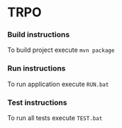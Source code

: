 # TRPO
### Build instructions

To build project execute `mvn package`

### Run instructions

To run application execute `RUN.bat`

### Test instructions

To run all tests execute `TEST.bat`
